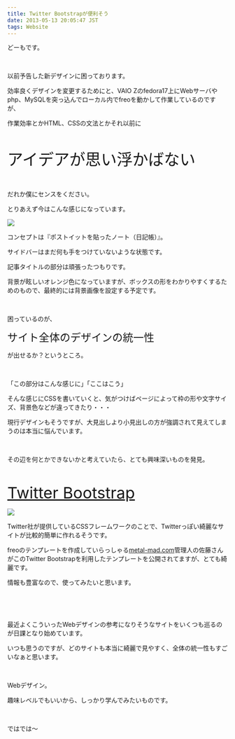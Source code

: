 ```yaml
---
title: Twitter Bootstrapが便利そう
date: 2013-05-13 20:05:47 JST
tags: Website
---
```

<p>どーもです。</p>
<p>&nbsp;</p>
<p>以前予告した新デザインに困っております。</p>
<p>効率良くデザインを変更するためにと、VAIO Zのfedora17上にWebサーバやphp、MySQLを突っ込んでローカル内でfreoを動かして作業しているのですが、</p>
<p>作業効率とかHTML、CSSの文法とかそれ以前に</p>
<p>&nbsp;</p>
<p><span style="font-size:36px;">アイデアが思い浮かばない</span></p>
<p>&nbsp;</p>
<p>だれか僕にセンスをください。</p>
<p>とりあえず今はこんな感じになっています。</p>
<p><img src="https://lh6.googleusercontent.com/-os07pyC22LY/UZC8J2KW6_I/AAAAAAAACHE/d6qTSOAxDFs/s640/Screenshot%2520from%25202013-05-13%252019%253A08%253A42.png" /></p>
<p>コンセプトは『ポストイットを貼ったノート（日記帳）』。</p>
<p>サイドバーはまだ何も手をつけていないような状態です。</p>
<p>記事タイトルの部分は頑張ったつもりです。</p>
<p>背景が眩しいオレンジ色になっていますが、ボックスの形をわかりやすくするためのもので、最終的には背景画像を設定する予定です。</p>
<p>&nbsp;</p>
<p>困っているのが、</p>
<p><span style="font-size:24px;">サイト全体のデザインの統一性</span></p>
<p>が出せるか？というところ。</p>
<p>&nbsp;</p>
<p>「この部分はこんな感じに」「ここはこう」</p>
<p>そんな感じにCSSを書いていくと、気がつけばページによって枠の形や文字サイズ、背景色などが違ってきたり・・・</p>
<p>現行デザインもそうですが、大見出しより小見出しの方が強調されて見えてしまうのは本当に悩んでいます。</p>
<p>&nbsp;</p>
<p>その辺を何とかできないかと考えていたら、とても興味深いものを発見。</p>
<p>&nbsp;</p>
<p><span style="font-size:36px;"><a href="http://twitter.github.io/bootstrap/">Twitter Bootstrap</a></span></p>
<p><img src="https://lh3.googleusercontent.com/-IP5fTssmIKc/UZC4d5eD9aI/AAAAAAAACG0/9ckRrp_P9GU/s640/Screenshot%2520from%25202013-05-13%252018%253A52%253A15.png" /></p>
<p>Twitter社が提供しているCSSフレームワークのことで、Twitterっぽい綺麗なサイトが比較的簡単に作れるそうです。</p>
<p>freoのテンプレートを作成していらっしゃる<a href="http://metal-mad.com/">metal-mad.com</a>管理人の佐藤さんがこのTwitter Bootstrapを利用したテンプレートを公開されてますが、とても綺麗です。</p>
<p>情報も豊富なので、使ってみたいと思います。</p>
<p>&nbsp;</p>
<p>&nbsp;</p>
<p>最近よくこういったWebデザインの参考になりそうなサイトをいくつも巡るのが日課となり始めています。</p>
<p>いつも思うのですが、どのサイトも本当に綺麗で見やすく、全体の統一性もすごいなぁと思います。</p>
<p>&nbsp;</p>
<p>Webデザイン。</p>
<p>趣味レベルでもいいから、しっかり学んでみたいものです。</p>
<p>&nbsp;</p>
<p>ではでは〜</p>
